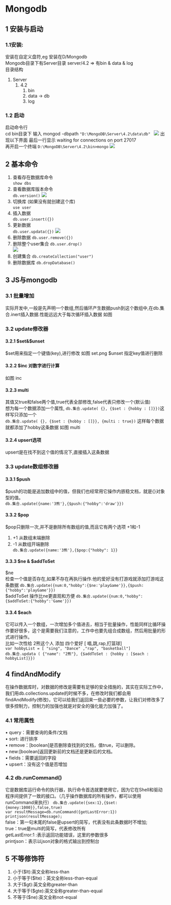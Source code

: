 # Mongodb 
## 1 安装与启动
### 1.1安装:  
安装在自定义盘符,eg 安装在D/Mongodb   
Mongodb目录下有Server目录 server/4.2 => 有bin & data & log  
目录结构  
1. Server  
   1. 4.2  
      1. bin
      2. data -> db
      3. log  
### 1.2 启动  
启动命令行  
cd bin目录下 输入 mongod -dbpath  `"D:\MongoDB\Server\4.2\data\db" `
<img src="https://github.com/FanYaoFan/Koa/blob/master/Mongodb/img/mongoddbpath.png"></img>
出现以下界面 最后一行显示 waiting for connections on port 27017  
再开启一个终端  `D:\MongoDB\Server\4.2\bin>mongo`
<img src="https://github.com/FanYaoFan/Koa/blob/master/Mongodb/img/mongo.png"></img>  
## 2 基本命令  
1. 查看存在数据库命令  
`show dbs`  
2. 查看数据库版本命令  
`db.version()` 
<img src="https://github.com/FanYaoFan/Koa/blob/master/Mongodb/img/db.png"></img>  
3. 切换库 (如果没有就创建这个库)  
`use user`
4. 插入数据  
`db.user.insert({})`
5. 更新数据  
`db.user.updata({})`
<img src="https://github.com/FanYaoFan/Koa/blob/master/Mongodb/img/dbuser.png"></img>  
6. 删除数据
`db.user.remove({})`
7. 删除整个user集合
`db.user.drop() `   
<img src="https://github.com/FanYaoFan/Koa/blob/master/Mongodb/img/remove.png"></img>   
8. 创建集合
`db.createCollection("user")`
9. 删除数据库 
`db.dropDatabase()`  
## 3 JS与mongodb 
### 3.1 批量增加
实际开发中,一般是先声明一个数组,然后循环产生数据push到这个数组中,在db.集合.inert插入数据.性能远远大于每次循环插入数据 如图  
### 3.2 update修改器  
#### 3.2.1 $set&$unset  
$set用来指定一个键值(key),进行修改  如图 set.png
$unset 指定key值进行删除  
#### 3.2.2 $inc 对数字进行计算  
如图 inc
#### 3.2.3 multi 
其值又true和false两个值,true代表全部修改,false代表只修改一个(默认值)  
想为每一个数据添加一个属性, `db.集合.update( {}, {$set : {hobby : []}})`这样写只添加一个  
`db.集合.update( {}, {$set : {hobby : []}}, {multi : true})` 这样每个数据就都添加了hobby这条数据
如图 multi  
#### 3.2.4 upsert选项
upsert是在找不到这个值的情况下,直接插入这条数据
### 3.3 update数组修改器
#### 3.3.1 $push 
$push的功能是追加数组中的值，但我们也经常用它操作内嵌稳文档，就是{}对象型的值。  
`db.集合.update({name:'3熊'},{$push:{"hobby":'draw'}})`
#### 3.3.2 $pop
$pop只删除一次,并不是删除所有数组的值,而且它有两个选项 +1和-1
1. +1 从数组末端删除
2. -1 从数组开端删除  
`db.集合.update({name:'3熊'},{$pop:{"hobby": 1}}`
#### 3.3.3 $ne & $addToSet
$ne   
检查一个值是否存在,如果不存在再执行操作.他的爱好没有打游戏就添加打游戏这条数据
`db.集合.update({num:0,"hobby":{$ne:'playGame'}},{$push:{"hobby":'playGame'}})`  
$addToSet 
操作比ne更直观和方便
 `db.集合.update({num:0,"hobby":{$addToSet:{"hobby":'Game'}})`  
#### 3.3.4 $each
它可以传入一个数组，一次增加多个值进去，相当于批量操作，性能同样比循环操作要好很多，这个是需要我们注意的，工作中也要先组合成数组，然后用批量的形式进行操作。  
比如一次性给 2熊这个人 添加 四个爱好 [ 唱,跳,rap,打篮球]  
`var hobbyList = [ "sing", "Dance" ,"rap", "basketball"]`  
`db.集合.updata ( {"name": "2熊"}, {$addToSet : {hobby : [$each : hobbyList]}})`
## 4 findAndModify  
在操作数据库时，对数据的修改是需要有足够的安全措施的，其实在实际工作中，我们用db.collections.update的时候不多，在修改时我们都会用findAndModify(修改)，它可以给我们返回来一些必要的参数，让我们对修改多了很多控制力，控制力的加强也就是对安全的强化能力加强了。   
### 4.1 常用属性    
•	query：需要查询的条件/文档  
•	sort: 进行排序  
•	remove：[boolean]是否删除查找到的文档，值true，可以删除。  
•	new:[boolean]返回更新前的文档还是更新后的文档。  
•	fields：需要返回的字段  
•	upsert：没有这个值是否增加  

### 4.2 db.runCommand()
它是数据库运行命令的执行器，执行命令首选就要使用它，因为它在Shell和驱动程序间提供了一致的接口。（几乎操作数据库的所有操作，都可以使用runCommand来执行） 
`db.集合.update({sex:1},{$set:{money:1000}},false,true)`  
`var resultMessage=db.runCommand({getLastError:1})`  
`printjson(resultMessage);`    
false：第一句末尾的false是upsert的简写，代表没有此条数据时不增加;  
true：true是multi的简写，代表修改所有    
getLastError:1 :表示返回功能错误，这里的参数很多  
printjson：表示以json对象的格式输出到控制台  
## 5 不等修饰符 
1. 小于($lt):英文全称less-than
2. 小于等于($lte)：英文全称less-than-equal
3. 大于($gt):英文全称greater-than
4. 大于等于($gte):英文全称greater-than-equal
5. 不等于($ne):英文全称not-equal 

